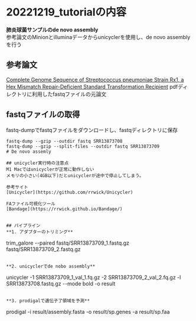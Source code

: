 # 20221219_tutorialの内容  
**肺炎球菌サンプルのde novo assembly**  
参考論文のMinionとilluminaデータからunicyclerを使用し、de novo assemblyを行う

## 参考論文  
[Complete Genome Sequence of Streptococcus pneumoniae Strain Rx1, a Hex Mismatch Repair-Deficient Standard Transformation Recipient](https://pubmed.ncbi.nlm.nih.gov/34647809/)
pdfディレクトリに利用したfastqファイルの元論文

## fastqファイルの取得
fastq-dumpでfastqファイルをダウンロードし、fastqディレクトリに保存
```
fastq-dump --gzip --outdir fastq SRR13873708
fastq-dump --gzip --split-files --outdir fastq SRR13873709
# De novo assemly

## unicycler実行時の注意点
M1 Macではunicyclerが正常に動作しない  
メモリの小さい(4GB以下)だとunicyclerが途中で停止してしまう。  

参考サイト  
[Unicycler](https://github.com/rrwick/Unicycler)

FAファイル可視化ツール　　
[Bandage](https://rrwick.github.io/Bandage/)


## パイプライン
**1. アダプターのトリミング**   
```
trim_galore --paired fastq/SRR13873709_1.fastq.gz fastq/SRR13873709_2.fastq.gz
```

**2. unicyclerでde nobo assembly**  
```
unicycler -1 SRR13873709_1_val_1.fq.gz -2 SRR13873709_2_val_2.fq.gz -l SRR13873708.fastq.gz --mode bold -o result
```

**3. prodigalで遺伝子了領域を予測**
```
prodigal -i result/assembly.fasta -o result/sp.genes -a result/sp.faa
```

